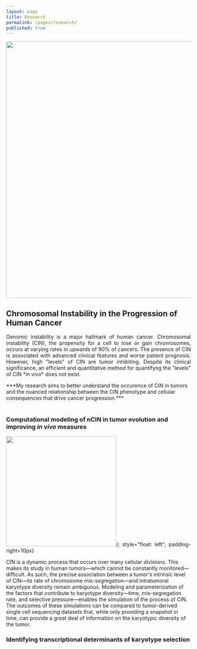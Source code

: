 ```yaml
---
layout: page
title: Research
permalink: /pages/research/
published: true
---
```

<p style="text-align:center"><img src = "{{site.baseurl}}/images/nci-vol-2493-300.jpg" width = "700"></p>

## Chromosomal Instability in the Progression of Human Cancer
  <p style="text-align:justify">
Genomic instability is a major hallmark of human cancer. Chromosomal instability (CIN), the propensity for a cell to lose or gain chromosomes, occurs at varying rates in upwards of 90% of cancers. The presence of CIN is associated with advanced clinical features and worse patient prognosis. However, high "levels" of CIN are tumor inhibiting. Despite its clinical significance, an efficient and quantitative method for quantifyng the "levels" of CIN *in vivo* does not exist. 
<br>
  </p>
***My research aims to better understand the occurence of CIN in tumors and the nuanced relationship between the CIN phenotype and cellular consequences that drive cancer progression.***
<br><br>

### Computational modeling of nCIN in tumor evolution and improving *in vivo* measures
  <p style="text-align:justify">
  <img src = "{{site.baseurl}}/images/ezgif-com-video-to-gif.gif" width = "300">{: style="float: left"; padding-right=10px}
  
  CIN is a dynamic process that occurs over many cellular divisions. This makes its study in human tumors—which cannot be constantly monitored—difficult. As such, the precise association between a tumor's intrinsic level of CIN—its rate of chromosome mis-segregation—and intratumoral karyotype diversity remain ambiguous. Modeling and parameterization of the factors that contribute to karyotype diversity—time, mis-segregation rate, and selective pressure—enables the simulation of the process of CIN. The outcomes of these simulations can be compared to tumor-derived single cell sequencing datasets that, while only providing a snapshot in time, can provide a great deal of information on the karyotypic diversity of the tumor. 
  </p>

### Identifying transcriptional determinants of karyotype selection
